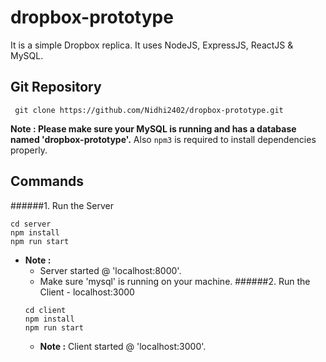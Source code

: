 # dropbox-prototype

 It is a simple Dropbox replica. It uses NodeJS, ExpressJS, ReactJS & MySQL.

 ## Git Repository

 ```
  git clone https://github.com/Nidhi2402/dropbox-prototype.git 
 
```

 **Note : Please make sure your MySQL is running and has a database named 'dropbox-prototype'.** Also `npm3` is required to install dependencies properly.

 ## Commands

 ######1. Run the Server
 ```
 cd server
 npm install
 npm run start
 ```
  - **Note :** 
     - Server started @ 'localhost:8000'.
     - Make sure 'mysql' is running on your machine.
 ######2. Run the Client - localhost:3000
    ```
    cd client
    npm install
    npm run start
    ```
    - **Note :** Client started @ 'localhost:3000'.
